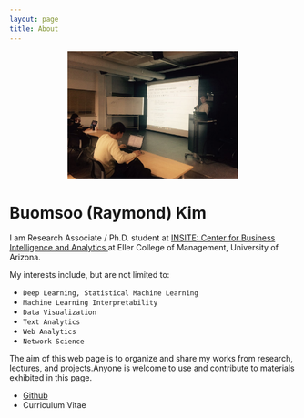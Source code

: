 ```yaml
---
layout: page
title: About
---
```

<p align = "center">
<img src ="/public/img/profile.jpg" width = "300px"/>
</p>

# Buomsoo (Raymond) Kim

I am Research Associate / Ph.D. student at <a href = "https://www.insiteua.org" target="_blank"> INSITE: Center for Business Intelligence and Analytics </a> at Eller College of Management, University of Arizona. 

My interests include, but are not limited to:
* ```Deep Learning, Statistical Machine Learning```
* ```Machine Learning Interpretability```
* ```Data Visualization```
* ```Text Analytics```
* ```Web Analytics```
* ```Network Science```

The aim of this web page is to organize and share my works from research, lectures, and projects.Anyone is welcome to use and contribute to materials exhibited in this page.

* <a href = "https://github.com/buomsoo-kim" target="_blank"> Github </a>
* Curriculum Vitae
